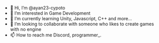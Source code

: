 - 👋 Hi, I’m @ayan23-cypoto
- 👀 I’m interested in Game Development
- 🌱 I’m currently learning Unity, Javascript, C++ and more...
- 💞️ I’m looking to collaborate with someone who likes to create games with no engine
- 📫 How to reach me Discord, programmer_.
